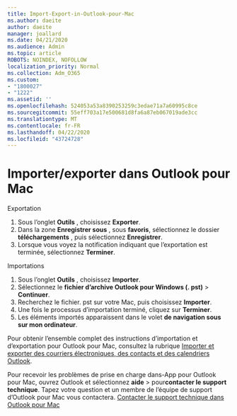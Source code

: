 ```yaml
---
title: Import-Export-in-Outlook-pour-Mac
ms.author: daeite
author: daeite
manager: joallard
ms.date: 04/21/2020
ms.audience: Admin
ms.topic: article
ROBOTS: NOINDEX, NOFOLLOW
localization_priority: Normal
ms.collection: Adm_O365
ms.custom:
- "1800027"
- "1222"
ms.assetid: ''
ms.openlocfilehash: 524053a53a8390253259c3edae71a7a60995c8ce
ms.sourcegitcommit: 55eff703a17e500681d8fa6a87eb067019ade3cc
ms.translationtype: MT
ms.contentlocale: fr-FR
ms.lasthandoff: 04/22/2020
ms.locfileid: "43724728"
---
```

# <a name="importexport-in-outlook-for-mac"></a>Importer/exporter dans Outlook pour Mac 

Exportation
1. Sous l’onglet **Outils** , choisissez **Exporter**.
2. Dans la zone **Enregistrer sous** , sous **favoris**, sélectionnez le dossier **téléchargements** , puis sélectionnez **Enregistrer**.
3. Lorsque vous voyez la notification indiquant que l’exportation est terminée, sélectionnez **Terminer**.

Importations
1. Sous l’onglet **Outils** , choisissez **Importer**.
2. Sélectionnez le **fichier d’archive Outlook pour Windows (. pst)** > **Continuer**.
3. Recherchez le fichier. pst sur votre Mac, puis choisissez **Importer**.
4. Une fois le processus d’importation terminé, cliquez sur **Terminer**.
5. Les éléments importés apparaissent dans le volet **de navigation sous sur mon ordinateur**.

Pour obtenir l’ensemble complet des instructions d’importation et d’exportation pour Outlook pour Mac, consultez la rubrique [Importer et exporter des courriers électroniques, des contacts et des calendriers Outlook](https://support.office.com/article/92577192-3881-4502-b79d-c3bbada6c8ef#ID0EAACAAA=Mac). 

Pour recevoir les problèmes de prise en charge dans-App pour Outlook pour Mac, ouvrez Outlook et sélectionnez **aide** > pour**contacter le support technique**. Tapez votre question et un membre de l’équipe de support d’Outlook pour Mac vous contactera. [Contacter le support technique dans Outlook pour Mac](https://go.microsoft.com/fwlink/?linkid=2002400&clcid=0x409)
